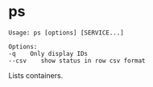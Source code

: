 <!--[metadata]>
+++
title = "ps"
description = "Lists containers."
keywords = ["fig, composition, compose, docker, orchestration, cli,  ps"]
[menu.main]
identifier="ps.compose"
parent = "smn_compose_cli"
+++
<![end-metadata]-->

# ps

```
Usage: ps [options] [SERVICE...]

Options:
-q    Only display IDs
--csv    show status in row csv format
```

Lists containers.

